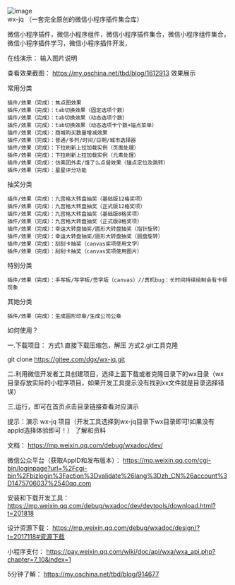 

![image](https://github.com/toubidu/wx-jq/blob/master/wx/images/logo.png)  
wx-jq （一套完全原创的微信小程序插件集合库）

微信小程序插件，微信小程序组件，微信小程序插件集合，微信小程序组件集合，微信小程序插件学习，微信小程序插件开发，

在线演示：
输入图片说明

查看效果截图：
https://my.oschina.net/tbd/blog/1612913
效果展示

常用分类

    插件/效果（完成）：焦点图效果
    插件/效果（完成）：tab切换效果（固定选项个数）
    插件/效果（完成）：tab切换效果（动态选项个数）
    插件/效果（完成）：tab切换效果（动态选项卡个数+锚点菜单）
    插件/效果（完成）：商城购买数量增减效果
    插件/效果（完成）：普通/多列/时间/日期/城市选择器
    插件/效果（完成）：下拉刷新上拉加载实例（页面处理）
    插件/效果（完成）：下拉刷新上拉加载实例（元素处理）
    插件/效果（完成）：仿美团外卖/饿了么点餐效果（锚点定位及跳转）
    插件/效果（完成）：星星评分功能

抽奖分类

    插件/效果（完成）：九宫格大转盘抽奖（基础版12格奖项）
    插件/效果（完成）：九宫格大转盘抽奖（正式版12格奖项）
    插件/效果（完成）：九宫格大转盘抽奖（基础版8格奖项）
    插件/效果（完成）：九宫格大转盘抽奖（正式版8格奖项）
    插件/效果（完成）：幸运大转盘抽奖/圆形大转盘抽奖（指针旋转）
    插件/效果（完成）：幸运大转盘抽奖/圆形大转盘抽奖（圆盘旋转）
    插件/效果（完成）：刮刮卡抽奖（canvas奖项使用文字）
    插件/效果（完成）：刮刮卡抽奖（canvas奖项使用图片）

特别分类

    插件/效果（完成）：手写板/写字板/签字版（canvas）//真机bug：长时间持续绘制会有卡顿现象

其她分类

    插件/效果（完成）：生成圆形印章/生成公司公章

如何使用？

一.下载项目：
方式1.直接下载压缩包，解压
方式2.git工具克隆

git clone https://gitee.com/dgx/wx-jq.git  

二.利用微信开发者工具创建项目，选择上面下载或者克隆目录下的wx目录（wx目录存放实际的小程序项目，如果开发工具提示没有找到xx文件就是目录选择错误）

三.运行，即可在首页点击目录链接查看对应演示

提示：演示 wx-jq 项目（开发工具选择到wx-jq目录下wx目录即可!如果没有appId选择体验即可！）
了解和资料

文档：
https://mp.weixin.qq.com/debug/wxadoc/dev/

微信公众平台（获取AppID和发布版本）：
https://mp.weixin.qq.com/cgi-bin/loginpage?url=%2Fcgi-bin%2Fbizlogin%3Faction%3Dvalidate%26lang%3Dzh_CN%26account%3D1475706037%2540qq.com

安装和下载开发工具：
https://mp.weixin.qq.com/debug/wxadoc/dev/devtools/download.html?t=201818

设计资源下载：
https://mp.weixin.qq.com/debug/wxadoc/design/?t=2017118#资源下载

小程序支付：
https://pay.weixin.qq.com/wiki/doc/api/wxa/wxa_api.php?chapter=7_10&index=1

5分钟了解：
https://my.oschina.net/tbd/blog/914677
